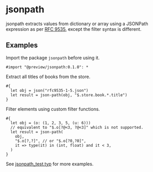 # jsonpath

jsonpath extracts values from dictionary or array using a JSONPath expression as per [RFC 9535](https://www.rfc-editor.org/rfc/rfc9535.html), except the filter syntax is different.

## Examples

Import the package `jsonpath` before using it.

```typst
#import "@preview/jsonpath:0.1.0": *
```

Extract all titles of books from the store.

```typst
#{
  let obj = json("rfc9535-1-5.json")
  let result = json-path(obj, "$.store.book.*.title")
}
```

Filter elements using custom filter functions.

```typst
#{
  let obj = (o: (1, 2, 3, 5, (u: 6)))
  // equivalent to "$.o[?@<3, ?@<3]" which is not supported.
  let result = json-path(
    obj,
    "$.o[?,?]", // or "$.o[?0,?0]",
    it => type(it) in (int, float) and it < 3,
  )
}
```

See [jsonpath_test.typ](https://github.com/qjebbs/typst-jsonpath/blob/main/tests/jsonpath_test.typ) for more examples.
